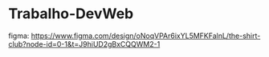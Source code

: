 # Trabalho-DevWeb

figma:
https://www.figma.com/design/oNoqVPAr6ixYL5MFKFalnL/the-shirt-club?node-id=0-1&t=J9hiUD2gBxCQQWM2-1
